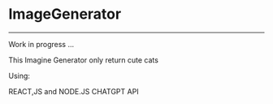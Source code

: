 # ImageGenerator
________

Work in progress ...

This Imagine Generator only return cute cats


Using:

REACT,JS and NODE.JS
CHATGPT API
